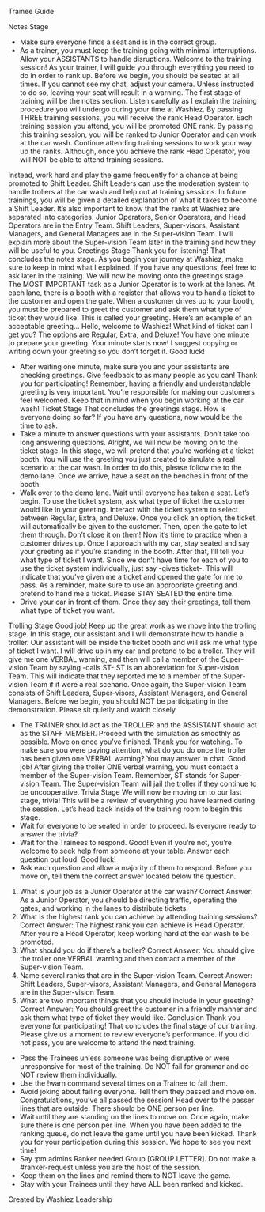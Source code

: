 ﻿Trainee Guide  




Notes Stage
* Make sure everyone finds a seat and is in the correct group.
* As a trainer, you must keep the training going with minimal interruptions. Allow your ASSISTANTS to handle disruptions. 
Welcome to the training session! As your trainer, I will guide you through everything you need to do in order to rank up.
Before we begin, you should be seated at all times. If you cannot see my chat, adjust your camera. 
Unless instructed to do so, leaving your seat will result in a warning. 
The first stage of training will be the notes section. Listen carefully as I explain the training procedure you will undergo during your time at Washiez.
By passing THREE training sessions, you will receive the rank Head Operator.
Each training session you attend, you will be promoted ONE rank.
By passing this training session, you will be ranked to Junior Operator and can work at the car wash.
Continue attending training sessions to work your way up the ranks.
Although, once you achieve the rank Head Operator, you will NOT be able to attend training sessions.


Instead, work hard and play the game frequently for a chance at being promoted to Shift Leader. 
Shift Leaders can use the moderation system to handle trollers at the car wash and help out at training sessions.
In future trainings, you will be given a detailed explanation of what it takes to become a Shift Leader.
It’s also important to know that the ranks at Washiez are separated into categories.
Junior Operators, Senior Operators, and Head Operators are in the Entry Team.
Shift Leaders, Super-visors, Assistant Managers, and General Managers are in the Super-vision Team.
I will explain more about the Super-vision Team later in the training and how they will be useful to you.
Greetings Stage
Thank you for listening! That concludes the notes stage.
As you begin your journey at Washiez, make sure to keep in mind what I explained. If you have any questions, feel free to ask later in the training.
We will now be moving onto the greetings stage.
The MOST IMPORTANT task as a Junior Operator is to work at the lanes.
At each lane, there is a booth with a register that allows you to hand a ticket to the customer and open the gate.
When a customer drives up to your booth, you must be prepared to greet the customer and ask them what type of ticket they would like.
This is called your greeting. Here’s an example of an acceptable greeting…
Hello, welcome to Washiez! What kind of ticket can I get you? The options are Regular, Extra, and Deluxe! 
You have one minute to prepare your greeting. Your minute starts now!
I suggest copying or writing down your greeting so you don’t forget it.
Good luck!
* After waiting one minute, make sure you and your assistants are checking greetings. Give feedback to as many people as you can! 
Thank you for participating! 
Remember, having a friendly and understandable greeting is very important.
You’re responsible for making our customers feel welcomed.
Keep that in mind when you begin working at the car wash!
Ticket Stage
That concludes the greetings stage. 
How is everyone doing so far? If you have any questions, now would be the time to ask. 
* Take a minute to answer questions with your assistants. Don’t take too long answering questions.
Alright, we will now be moving on to the ticket stage. 
In this stage, we will pretend that you’re working at a ticket booth.
You will use the greeting you just created to simulate a real scenario at the car wash.
In order to do this, please follow me to the demo lane. Once we arrive, have a seat on the benches in front of the booth. 
* Walk over to the demo lane. Wait until everyone has taken a seat.
Let’s begin.
To use the ticket system, ask what type of ticket the customer would like in your greeting.
Interact with the ticket system to select between Regular, Extra, and Deluxe.
Once you click an option, the ticket will automatically be given to the customer.
Then, open the gate to let them through. Don’t close it on them!
Now it’s time to practice when a customer drives up.
Once I approach with my car, stay seated and say your greeting as if you’re standing in the booth.
After that, I’ll tell you what type of ticket I want.
Since we don’t have time for each of you to use the ticket system individually, just say -gives ticket-.
This will indicate that you’ve given me a ticket and opened the gate for me to pass.
As a reminder, make sure to use an appropriate greeting and pretend to hand me a ticket. Please STAY SEATED the entire time. 
* Drive your car in front of them. Once they say their greetings, tell them what type of ticket you want. 


Trolling Stage
Good job! Keep up the great work as we move into the trolling stage.
In this stage, our assistant and I will demonstrate how to handle a troller.
Our assistant will be inside the ticket booth and will ask me what type of ticket I want. I will drive up in my car and pretend to be a troller.
They will give me one VERBAL warning, and then will call a member of the Super-vision Team by saying -calls ST-
ST is an abbreviation for Super-vision Team.
This will indicate that they reported me to a member of the Super-vision Team if it were a real scenario.
Once again, the Super-vision Team consists of Shift Leaders, Super-visors, Assistant Managers, and General Managers.
Before we begin, you should NOT be participating in the demonstration. Please sit quietly and watch closely.
* The TRAINER should act as the TROLLER and the ASSISTANT should act as the STAFF MEMBER. Proceed with the simulation as smoothly as possible. Move on once you’ve finished.
Thank you for watching. 
To make sure you were paying attention, what do you do once the troller has been given one VERBAL warning? 
You may answer in chat. 
Good job! After giving the troller ONE verbal warning, you must contact a member of the Super-vision Team. 
Remember, ST stands for Super-vision Team. 
The Super-vision Team will jail the troller if they continue to be uncooperative.
Trivia Stage
We will now be moving on to our last stage, trivia! 
This will be a review of everything you have learned during the session. 
Let’s head back inside of the training room to begin this stage. 
* Wait for everyone to be seated in order to proceed.
Is everyone ready to answer the trivia? 
* Wait for the Trainees to respond.
Good! Even if you’re not, you’re welcome to seek help from someone at your table. 
Answer each question out loud. Good luck!
* Ask each question and allow a majority of them to respond. Before you move on, tell them the correct answer located below the question.
1. What is your job as a Junior Operator at the car wash?
Correct Answer: As a Junior Operator, you should be directing traffic, operating the gates, and working in the lanes to distribute tickets.
2. What is the highest rank you can achieve by attending training sessions?
Correct Answer: The highest rank you can achieve is Head Operator. After you’re a Head Operator, keep working hard at the car wash to be promoted.
3. What should you do if there’s a troller?
Correct Answer: You should give the troller one VERBAL warning and then contact a member of the Super-vision Team.
4. Name several ranks that are in the Super-vision Team.
Correct Answer: Shift Leaders, Super-visors, Assistant Managers, and General Managers are in the Super-vision Team.
5. What are two important things that you should include in your greeting?
Correct Answer: You should greet the customer in a friendly manner and ask them what type of ticket they would like.
Conclusion
Thank you everyone for participating! That concludes the final stage of our training. 
Please give us a moment to review everyone’s performance. If you did not pass, you are welcome to attend the next training.
* Pass the Trainees unless someone was being disruptive or were unresponsive for most of the training. Do NOT fail for grammar and do NOT review them individually.
* Use the !warn command several times on a Trainee to fail them.
* Avoid joking about failing everyone. Tell them they passed and move on.
Congratulations, you’ve all passed the session! Head over to the passer lines that are outside. There should be ONE person per line.
* Wait until they are standing on the lines to move on. 
Once again, make sure there is one person per line. When you have been added to the ranking queue, do not leave the game until you have been kicked. 
Thank you for your participation during this session. We hope to see you next time! 
* Say :pm admins Ranker needed Group [GROUP LETTER]. Do not make a #ranker-request unless you are the host of the session.
* Keep them on the lines and remind them to NOT leave the game. 
* Stay with your Trainees until they have ALL been ranked and kicked. 
  















Created by 
Washiez Leadership